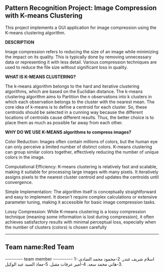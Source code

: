 ## Pattern Recognition Project: Image Compression with K-means Clustering

This project implements a GUI application for image compression using the K-means clustering algorithm.

**DESCRIPTION**

Image compression refers to reducing the size of an image while minimizing the impact on its quality. This is typically done by removing unnecessary 
data or representing it with less detail. Various compression techniques are used to reduce the file size without significant loss in quality.


**WHAT IS K-MEANS CLUSTERING?** 

The k-means algorithm belongs to the hard and iterative clustering algorithms, which are based on the Euclidian distance. 
The k-means clustering algorithm aims to Partition the n observations into k clusters in which each observation belongs to the cluster with the nearest mean.
The core idea of k-means is to define a centroid for each cluster. So, these centroids should be selected in a cunning way because the different locations of centroids cause different results.
Thus, the better choice is to place them as much as possible far away from each other.

**WHY DO WE USE K-MEANS algorithms to compress images?**

Color Reduction: Images often contain millions of colors, but the human eye can only perceive a limited number of distinct colors. 
K-means clustering can group similar colors together, effectively reducing the number of unique colors in the image.

Computational Efficiency: K-means clustering is relatively fast and scalable, making it suitable for processing large images with many pixels.
It iteratively assigns pixels to the nearest cluster centroid and updates the centroids until convergence.

Simple Implementation: The algorithm itself is conceptually straightforward and easy to implement.
It doesn't require complex calculations or extensive parameter tuning, making it accessible for basic image compression tasks.

Lossy Compression: While K-means clustering is a lossy compression technique (meaning some information is lost during compression),
it often achieves satisfactory results with minimal perceptual loss, especially when the number of clusters (colors) is chosen carefully


------------------
Team name:Red Team 
------------------
--------- team member ----------
1-اسلام شريف غندر. 
2-محمود محمد الصادي.
3-هاني محمد سعد.
4-امير عرفات مقبل.
5-معاذ السيد عبد الوكيل.





